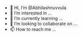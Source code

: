 - 👋 Hi, I’m @Abhilashnuvvula
- 👀 I’m interested in ...
- 🌱 I’m currently learning ...
- 💞️ I’m looking to collaborate on ...
- 📫 How to reach me ...

<!---
Abhilashnuvvula/Abhilashnuvvula is a ✨ special ✨ repository because its `README.md` (this file) appears on your GitHub profile.
You can click the Preview link to take a look at your changes.
--->
